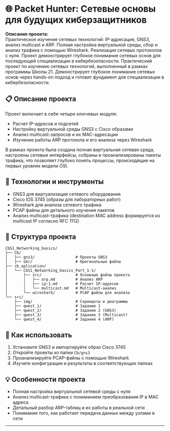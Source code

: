 



# 🌐 Packet Hunter: Сетевые основы для будущих киберзащитников

**Описание проекта:**  
Практическое изучение сетевых технологий: IP-адресация, GNS3, анализ multicast и ARP. Полная настройка виртуальной среды, сбор и анализ трафика с помощью Wireshark. Реализация сетевых протоколов с нуля. Проект демонстрирует глубокое понимание сетевых основ для последующей специализации в кибербезопасности. Практический проект по изучению сетевых технологий, выполненный в рамках программы Школы 21. Демонстрирует глубокое понимание сетевых основ через hands-on подход и готовит фундамент для специализации в кибербезопасности.

## 📋 Описание проекта

Проект включает в себя четыре ключевых модуля:
- Расчет IP-адресов и подсетей
- Настройку виртуальной среды GNS3 с Cisco образами
- Анализ multicast-запросов и их MAC-адресации 
- Изучение работы ARP протокола и его анализа через Wireshark

В рамках проекта была создана полная виртуальная сетевая среда, настроены сетевые интерфейсы, собраны и проанализированы пакеты трафика, что позволяет глубоко понять процессы, происходящие на первых уровнях модели OSI.

## 🔧 Технологии и инструменты
- GNS3 для виртуализации сетевого оборудования
- Cisco IOS 3745 (образы для лабораторных работ)
- Wireshark для анализа сетевого трафика
- PCAP файлы для детального изучения пакетов
- Анализ multicast-трафика (destination MAC address формируется из multicast IP согласно RFC 1112) 

## 📂 Структура проекта
```
CbS1_Networking_basics/
├── Cb/
│   ├── gns3/                  # Проекты GNS3
│   ├── obr/                   # Оригинальные файлы
├── cb_aplication/
│   └── CbS1_Networking_basics_Part_1-1/
│       ├── src/               # Основные файлы проекта
│       │   ├── arp.md         # Анализ ARP
│       │   ├── ip-1.md        # Расчет IP-адресов
│       │   └── multicast.md   # Multicast-анализ
│       └── wireshark/         # PCAP файлы для анализа
└── src/
    ├── img/                   # Скриншоты и диаграммы
    ├── qwest_1/               # Задание 1
    ├── qwest_2/               # Задание 2 (GNS3)
    ├── qwest_3/               # Задание 3 (Multicast)
    └── qwest_4/               # Задание 4 (ARP)
```

## 🚀 Как использовать
1. Установите GNS3 и импортируйте образ Cisco 3745
2. Откройте проекты из папки `Cb/gns3`
3. Проанализируйте PCAP-файлы с помощью Wireshark
4. Изучите конфигурации и результаты в соответствующих папках

## 💡 Особенности проекта
- Полная настройка виртуальной сетевой среды с нуля
- Анализ multicast-трафика с пониманием преобразования IP в MAC адреса 
- Детальный разбор ARP-таблиц и их работы в реальной сети
- Понимание того, как работает передача данных между узлами в сети  

---
